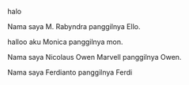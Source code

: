 halo

Nama saya M. Rabyndra panggilnya Ello.

halloo aku Monica panggilnya mon.

Nama saya Nicolaus Owen Marvell panggilnya Owen.

Nama saya Ferdianto panggilnya Ferdi
